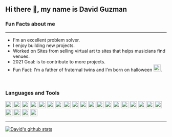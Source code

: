 ## Hi there 👋, my name is David Guzman

### Fun Facts about me

---

- I'm an excellent problem solver.
- I enjoy building new projects.
- Worked on Sites from selling virtual art to sites that helps musicians find venues.
- 2021 Goal: is to contribute to more projects.
- Fun Fact: I'm a father of fraternal twins and I'm born on halloween <img src="https://cdn.icon-icons.com/icons2/2605/PNG/512/pumpkin_halloween_icon_155990.png" width=22px>.
<br />

### Languages and Tools

[<img src="https://cdn.icon-icons.com/icons2/2415/PNG/512/react_original_logo_icon_146374.png" width=22px>][react] [<img src="https://cdn.icon-icons.com/icons2/2415/PNG/512/redux_original_logo_icon_146365.png" width=22px>][redux] [<img src="https://cdn.icon-icons.com/icons2/2108/PNG/512/javascript_icon_130900.png" width=22px>][javascript] [<img src="https://cdn.icon-icons.com/icons2/112/PNG/512/python_18894.png" width=22px>][python] [<img src="https://cdn.icon-icons.com/icons2/2107/PNG/512/file_type_django_icon_130645.png" width=22px>][django] [<img src="https://cdn.icon-icons.com/icons2/910/PNG/512/html-5_icon-icons.com_71170.png" width=22px>][html] [<img src="https://cdn.icon-icons.com/icons2/2107/PNG/512/file_type_css_icon_130661.png" width=22px>][css] [<img src="https://cdn.icon-icons.com/icons2/2107/PNG/512/file_type_sass_icon_130182.png" width=22px>][sass] [<img src="https://cdn.icon-icons.com/icons2/2107/PNG/512/file_type_tailwind_icon_130128.png" width=22px>][tailwind] [<img src="https://cdn.icon-icons.com/icons2/2415/PNG/512/bootstrap_plain_logo_icon_146619.png" width=22px>][bootstrap] [<img src="https://cdn.icon-icons.com/icons2/47/PNG/128/gimp_10101.png" width=22px>][gimp]
[<img src="https://cdn.icon-icons.com/icons2/691/PNG/512/google_firebase_icon-icons.com_61475.png" width=22px>][firebase] [<img src="https://cdn.icon-icons.com/icons2/2107/PNG/512/file_type_aws_icon_130732.png" width=22px>][aws] [<img src="https://cdn.icon-icons.com/icons2/2415/PNG/512/mongodb_original_wordmark_logo_icon_146425.png" width="22px">][mongodb] [<img src="https://cdn.icon-icons.com/icons2/2107/PNG/512/file_type_node_icon_130301.png" width=22px>][node] [<img src="https://cdn.icon-icons.com/icons2/2107/PNG/512/file_type_sql_icon_130152.png" width=22px>][sql] [<img src="https://cdn.icon-icons.com/icons2/2107/PNG/512/file_type_ejs_icon_130626.png" width=22px>][ejs] [<img src="https://cdn.icon-icons.com/icons2/2107/PNG/512/file_type_pug_icon_130225.png" width=22px>][pug] [<img src="https://cdn.icon-icons.com/icons2/2107/PNG/512/file_type_git_icon_130581.png" width=22px>][git] [<img src="https://cdn.icon-icons.com/icons2/1508/PNG/512/utilitiesterminal_103852.png" width=22px>][terminal] [<img src="https://cdn.icon-icons.com/icons2/70/PNG/512/ubuntu_14143.png" width=22px>][linux] [<img src="https://cdn.icon-icons.com/icons2/195/PNG/256/Blender_23505.png" width=22px>][blender] [<img src="https://a.sfdcstatic.com/shared/images/c360-nav/mobile_logo.png" width=22px>][Salesforce Development]



---
[![David's github stats](https://github-readme-stats.vercel.app/api?username=daveguz97&theme=tokyonight)](https://github.com/anuraghazra/github-readme-stats)


[github]: https://github.com/daveguz97
[linkedin]: https://linkedin.com/in/daveguz97
[twitter]: https://twitter.com/daveguz97
[react]: https://reactjs.org/
[javascript]: https://developer.mozilla.org/en-US/docs/Web/JavaScript
[python]: https://www.python.org/doc/
[html]: https://developer.mozilla.org/en-US/docs/Web/HTML
[css]: https://css-tricks.com/
[sass]: https://sass-lang.com/
[gimp]: https://www.gimp.org/ 
[redux]: https://redux.js.org/
[django]: https://www.djangoproject.com/
[tailwind]: https://tailwindcss.com/
[bootstrap]: https://getbootstrap.com/
[firebase]: https://firebase.google.com/
[aws]:https://aws.amazon.com/
[mongodb]: https://www.mongodb.com/
[node]: https://nodejs.org/en/
[sql]: https://www.w3schools.com/sql/
[ejs]: https://ejs.co/
[pug]: https://pugjs.org/api/getting-started.html
[git]: https://git-scm.com/
[terminal]: https://en.wikipedia.org/wiki/Bash_%28Unix_shell%29
[linux]: https://ubuntu.com/
[blender]: https://www.blender.org/
[Salesforce Development]: https://developer.salesforce.com/docs/atlas.en-us.apexcode.meta/apexcode/apex_dev_guide.htm
<br />
